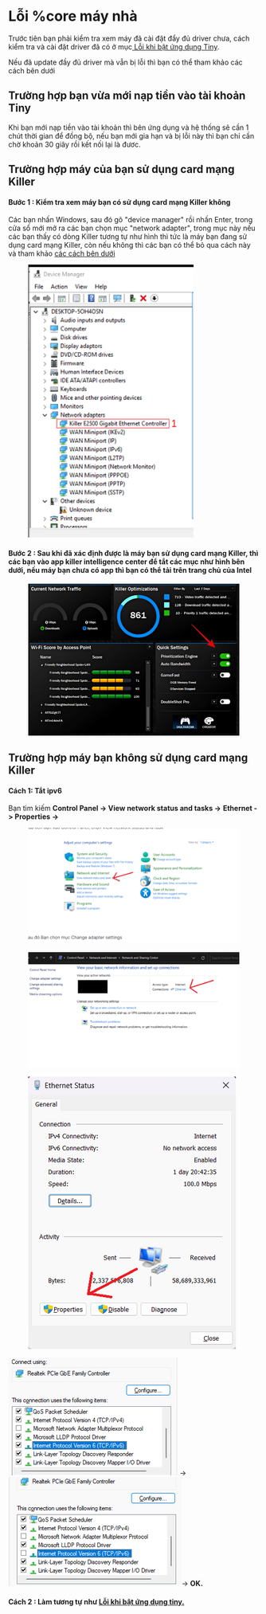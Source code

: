 # Lỗi %core máy nhà

Trước tiên bạn phải kiểm tra xem máy đã cài đặt đẩy đủ driver chưa, cách kiểm tra và cài đặt driver đã có ở mục[ Lỗi khi bật ứng dụng Tiny](loi-khi-bat-ung-dung-tiny.md).

Nếu đã update đầy đủ driver mà vẫn bị lỗi thì bạn có thể tham khảo các cách bên dưới



## Trường hợp bạn vừa mới nạp tiền vào tài khoản Tiny

Khi bạn mới nạp tiền vào tài khoản thì bên ứng dụng và hệ thống sẽ cần 1 chút thời gian để đồng bộ, nếu bạn mới gia hạn và bị lỗi này thì bạn chỉ cần chờ khoản 30 giây rồi kết nối lại là đươc.

## Trường hợp máy của bạn sử dụng card mạng Killer

#### Bước 1 : Kiểm tra xem máy bạn có sử dụng card mạng Killer không&#x20;

Các bạn nhấn Windows, sau đó gõ "device manager" rồi nhấn Enter, trong cửa sổ mới mở ra các bạn chọn mục "network adapter", trong mục này nếu các bạn thấy có dòng Killer tương tự như hình thì tức là máy bạn đang sử dụng card mạng Killer, còn nếu không thì các bạn có thể bỏ qua cách này và tham khảo [các cách bên dưới ](loi-core-may-nha.md#truong-hop-may-ban-khong-su-dung-card-mang-killer)

<figure><img src="../.gitbook/assets/image (107).png" alt=""><figcaption></figcaption></figure>

#### Bước 2 : Sau khi đã xác định được là máy bạn sử dụng card mạng Killer, thì các bạn vào app killer intelligence center để tắt các mục như hình bên dưới, nếu máy bạn chưa có app thì bạn có thể tải trên trang chủ của Intel&#x20;

<figure><img src="../.gitbook/assets/322181062_551899136828438_4916381236500681781_n.jpg" alt=""><figcaption></figcaption></figure>

## Trường hợp máy bạn không sử dụng card mạng Killer

#### Cách 1: Tắt ipv6&#x20;

Bạn tìm kiếm **Control Panel -> View network status and tasks ->** **Ethernet -> Properties ->**

<figure><img src="../.gitbook/assets/image (117).png" alt=""><figcaption></figcaption></figure>

<figure><img src="../.gitbook/assets/image (118).png" alt=""><figcaption></figcaption></figure>

<figure><img src="../.gitbook/assets/image (119).png" alt=""><figcaption></figcaption></figure>

![](<../.gitbook/assets/image (45).png>) ->![](<../.gitbook/assets/image (57).png>)-> **OK.**

#### &#x20;Cách 2 : Làm tương tự như [**Lỗi khi bật ứng dụng tiny.**](loi-khi-bat-ung-dung-tiny.md)
